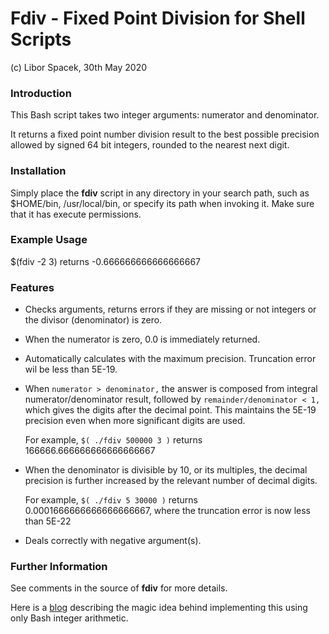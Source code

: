 # Fdiv - Fixed Point Division for Shell Scripts

(c) Libor Spacek, 30th May 2020

### Introduction

This Bash script takes two integer arguments: numerator and denominator.

It returns a fixed point number division result to the best possible precision
 allowed by signed 64 bit integers, rounded to the nearest next digit.
 
### Installation

Simply place the **fdiv** script in any directory in your search path, such as $HOME/bin, /usr/local/bin, or specify its path when invoking it. Make sure that it has execute permissions.
 
### Example Usage
   $(fdiv -2 3) returns -0.666666666666666667
   
### Features

- Checks arguments, returns errors if they are missing or not integers or the divisor (denominator) is zero.

- When the numerator is zero, 0.0 is immediately returned.

- Automatically calculates with the maximum precision. Truncation error wil be less than 5E-19.

- When `numerator > denominator,` the answer is composed from integral numerator/denominator result, followed by `remainder/denominator < 1,` which gives the digits after the decimal point. This maintains the 5E-19 precision even when more significant digits are used.
 
	For example, `$( ./fdiv 500000 3 )` returns 166666.666666666666666667

- When the denominator is divisible by 10, or its multiples, the decimal precision is further increased by the relevant number of decimal digits.

	For example, `$( ./fdiv 5 30000 )` returns 0.0001666666666666666667, where the truncation error is now less than 5E-22

- Deals correctly with negative argument(s). 

### Further Information

See comments in the source of **fdiv** for more details.

Here is a [blog](https://oldmill.cz/2020-01-02-the-joy-of-bashing.html) describing the magic idea behind implementing this using only Bash 
integer arithmetic.
